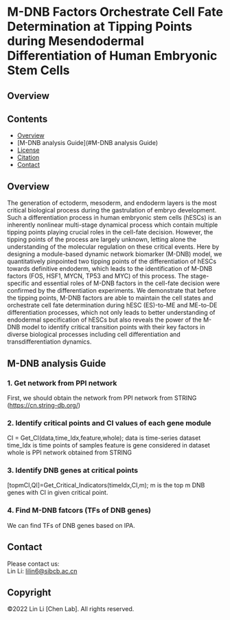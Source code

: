 #  M-DNB Factors Orchestrate Cell Fate Determination at Tipping Points during Mesendodermal Differentiation of Human Embryonic Stem Cells 
## Overview
## Contents

- [Overview](#overview)
- [M-DNB analysis Guide](#M-DNB analysis Guide)
- [License](./LICENSE)
- [Citation](#citation)
- [Contact](#Contact)

## Overview
The generation of ectoderm, mesoderm, and endoderm layers is the most critical biological process during the gastrulation of embryo development. Such a differentiation process in human embryonic stem cells (hESCs) is an inherently nonlinear multi-stage dynamical process which contain multiple tipping points playing crucial roles in the cell-fate decision. However, the tipping points of the process are largely unknown, letting alone the understanding of the molecular regulation on these critical events. Here by designing a module-based dynamic network biomarker (M-DNB) model, we quantitatively pinpointed two tipping points of the differentiation of hESCs towards definitive endoderm, which leads to the identification of M-DNB factors (FOS, HSF1, MYCN, TP53 and MYC) of this process. 
The stage-specific and essential roles of M-DNB factors in the cell-fate decision were confirmed by the differentiation experiments. We demonstrate that before the tipping points, M-DNB factors are able to maintain the cell states and orchestrate cell fate determination during hESC (ES)-to-ME and ME-to-DE differentiation processes, which not only leads to better understanding of endodermal specification of hESCs but also reveals the power of the M-DNB model to identify critical transition points with their key factors in diverse biological processes including cell differentiation and transdifferentiation dynamics.

## M-DNB analysis Guide
### 1. Get network from PPI network
First, we should obtain the network from PPI network from STRING (https://cn.string-db.org/)
### 2. Identify critical points and CI values of each gene module

CI = Get_CI(data,time_Idx,feature,whole);
data is time-series dataset
time_Idx is time points of samples
feature is gene considered in dataset
whole is PPI network obtained from STRING

### 3. Identify DNB genes at critical points
 [topmCI,QI]=Get_Critical_Indicators(timeIdx,CI,m);
 m is the top m DNB genes with CI in given critical point.
### 4. Find M-DNB fatcors (TFs of DNB genes)
We can find TFs of DNB genes based on IPA.

## Contact
Please contact us:  
Lin Li: lilin6@sibcb.ac.cn

## Copyright
©2022 Lin Li [Chen Lab]. All rights reserved.
